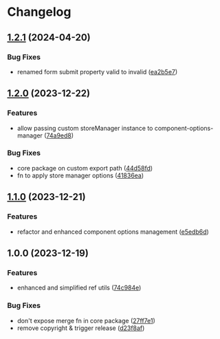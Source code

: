 # Changelog

## [1.2.1](https://github.com/tada5hi/vuecs/compare/core-v1.2.0...core-v1.2.1) (2024-04-20)


### Bug Fixes

* renamed form submit property valid to invalid ([ea2b5e7](https://github.com/tada5hi/vuecs/commit/ea2b5e7fe031f631fe82410dbc386e51cdf3fef5))

## [1.2.0](https://github.com/tada5hi/vuecs/compare/core-v1.1.0...core-v1.2.0) (2023-12-22)


### Features

* allow passing custom storeManager instance to component-options-manager ([74a9ed8](https://github.com/tada5hi/vuecs/commit/74a9ed8a5572d87f7da214865c979b010e888797))


### Bug Fixes

* core package on custom export path ([44d58fd](https://github.com/tada5hi/vuecs/commit/44d58fd3ca0584575bae5cfe6e833b5dafbf8379))
* fn to apply store manager options ([41836ea](https://github.com/tada5hi/vuecs/commit/41836eae3502b5c1854eacf801d2c64f08fcd650))

## [1.1.0](https://github.com/tada5hi/vuecs/compare/core-v1.0.0...core-v1.1.0) (2023-12-21)


### Features

* refactor and enhanced component options management ([e5edb6d](https://github.com/tada5hi/vuecs/commit/e5edb6d354a44f242a952385db85e14c1b0be223))

## 1.0.0 (2023-12-19)


### Features

* enhanced and simplified ref utils ([74c984e](https://github.com/tada5hi/vuecs/commit/74c984ec102a2afc8df999d44003b85e555e1c94))


### Bug Fixes

* don't expose merge fn in core package ([27ff7e1](https://github.com/tada5hi/vuecs/commit/27ff7e1cb42d4b84b659bc0d277de53725ff6505))
* remove copyright & trigger release ([d23f8af](https://github.com/tada5hi/vuecs/commit/d23f8afe5f3f00201017925bbd0c0e8d421aae99))
